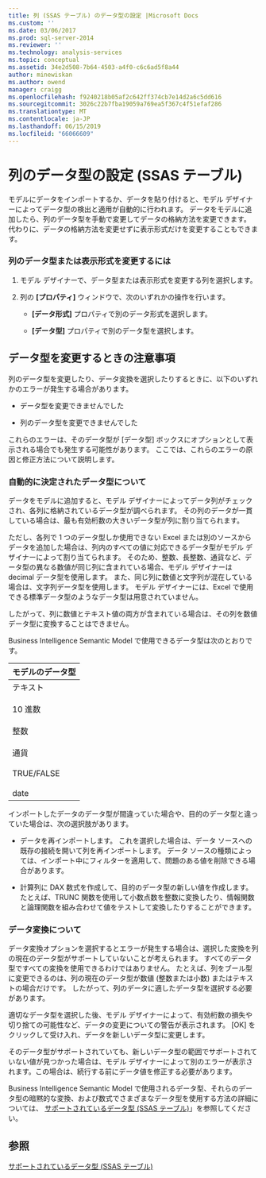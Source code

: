 ```yaml
---
title: 列 (SSAS テーブル) のデータ型の設定 |Microsoft Docs
ms.custom: ''
ms.date: 03/06/2017
ms.prod: sql-server-2014
ms.reviewer: ''
ms.technology: analysis-services
ms.topic: conceptual
ms.assetid: 34e2d508-7b64-4503-a4f0-c6c6ad5f8a44
author: minewiskan
ms.author: owend
manager: craigg
ms.openlocfilehash: f9240218b05af2c642ff374cb7e14d2a6c5dd616
ms.sourcegitcommit: 3026c22b7fba19059a769ea5f367c4f51efaf286
ms.translationtype: MT
ms.contentlocale: ja-JP
ms.lasthandoff: 06/15/2019
ms.locfileid: "66066609"
---
```

# <a name="set-the-data-type-of-a-column-ssas-tabular"></a>列のデータ型の設定 (SSAS テーブル)
  モデルにデータをインポートするか、データを貼り付けると、モデル デザイナーによってデータ型の検出と適用が自動的に行われます。 データをモデルに追加したら、列のデータ型を手動で変更してデータの格納方法を変更できます。 代わりに、データの格納方法を変更せずに表示形式だけを変更することもできます。  
  
### <a name="to-change-the-data-type-or-display-format-for-a-column"></a>列のデータ型または表示形式を変更するには  
  
1.  モデル デザイナーで、データ型または表示形式を変更する列を選択します。  
  
2.  列の **[プロパティ]** ウィンドウで、次のいずれかの操作を行います。  
  
    -   **[データ形式]** プロパティで別のデータ形式を選択します。  
  
    -   **[データ型]** プロパティで別のデータ型を選択します。  
  
## <a name="considerations-when-changing-data-types"></a>データ型を変更するときの注意事項  
 列のデータ型を変更したり、データ変換を選択したりするときに、以下のいずれかのエラーが発生する場合があります。  
  
-   データ型を変更できませんでした  
  
-   列のデータ型を変更できませんでした  
  
 これらのエラーは、そのデータ型が [データ型] ボックスにオプションとして表示される場合でも発生する可能性があります。 ここでは、これらのエラーの原因と修正方法について説明します。  
  
### <a name="understanding-automatically-determined-data-types"></a>自動的に決定されたデータ型について  
 データをモデルに追加すると、モデル デザイナーによってデータ列がチェックされ、各列に格納されているデータ型が調べられます。 その列のデータが一貫している場合は、最も有効桁数の大きいデータ型が列に割り当てられます。  
  
 ただし、各列で 1 つのデータ型しか使用できない Excel または別のソースからデータを追加した場合は、列内のすべての値に対応できるデータ型がモデル デザイナーによって割り当てられます。 そのため、整数、長整数、通貨など、データ型の異なる数値が同じ列に含まれている場合、モデル デザイナーは decimal データ型を使用します。 また、同じ列に数値と文字列が混在している場合は、文字列データ型を使用します。 モデル デザイナーには、Excel で使用できる標準データ型のようなデータ型は用意されていません。  
  
 したがって、列に数値とテキスト値の両方が含まれている場合は、その列を数値データ型に変換することはできません。  
  
 Business Intelligence Semantic Model で使用できるデータ型は次のとおりです。  
  
|モデルのデータ型|  
|----------------------|  
|テキスト<br /><br /> 10 進数<br /><br /> 整数<br /><br /> 通貨<br /><br /> TRUE/FALSE<br /><br /> date|  
  
 インポートしたデータのデータ型が間違っていた場合や、目的のデータ型と違っていた場合は、次の選択肢があります。  
  
-   データを再インポートします。 これを選択した場合は、データ ソースへの既存の接続を開いて列を再インポートします。 データ ソースの種類によっては、インポート中にフィルターを適用して、問題のある値を削除できる場合があります。  
  
-   計算列に DAX 数式を作成して、目的のデータ型の新しい値を作成します。 たとえば、TRUNC 関数を使用して小数点数を整数に変換したり、情報関数と論理関数を組み合わせて値をテストして変換したりすることができます。  
  
### <a name="understanding-data-conversion"></a>データ変換について  
 データ変換オプションを選択するとエラーが発生する場合は、選択した変換を列の現在のデータ型がサポートしていないことが考えられます。 すべてのデータ型ですべての変換を使用できるわけではありません。 たとえば、列をブール型に変更できるのは、列の現在のデータ型が数値 (整数または小数) またはテキストの場合だけです。 したがって、列のデータに適したデータ型を選択する必要があります。  
  
 適切なデータ型を選択した後、モデル デザイナーによって、有効桁数の損失や切り捨ての可能性など、データの変更についての警告が表示されます。 [OK] をクリックして受け入れ、データを新しいデータ型に変更します。  
  
 そのデータ型がサポートされていても、新しいデータ型の範囲でサポートされていない値が見つかった場合は、モデル デザイナーによって別のエラーが表示されます。この場合は、続行する前にデータ値を修正する必要があります。  
  
 Business Intelligence Semantic Model で使用されるデータ型、それらのデータ型の暗黙的な変換、および数式でさまざまなデータ型を使用する方法の詳細については、 [サポートされているデータ型 (SSAS テーブル)](data-types-supported-ssas-tabular.md)」を参照してください。  
  
## <a name="see-also"></a>参照  
 [サポートされているデータ型 (SSAS テーブル)](data-types-supported-ssas-tabular.md)  
  
  
